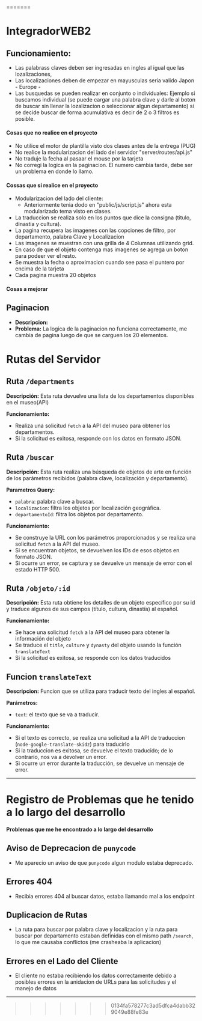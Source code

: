 
=======
# IntegradorWEB2

## Funcionamiento:
  - Las palabrass claves deben ser ingresadas en ingles al igual que las lozalizaciones,
  - Las localizaciones deben de empezar en mayusculas seria valido Japon - Europe - 
  - Las busquedas se pueden realizar en conjunto o individuales: Ejemplo si buscamos individual (se puede cargar una palabra clave y darle al boton de buscar sin llenar la lozalizacion o seleccionar algun departamento) si se decide buscar de forma acumulativa es decir de 2 o 3 filtros es posible.


#### Cosas que no realice en el proyecto
- No utilice el motor de plantilla visto dos clases antes de la entrega (PUG)
- No realice la modularizacion del lado del servidor "server/routes/api.js"
- No traduje la fecha al pasaar el mouse por la tarjeta
- No corregi la logica en la paginacion. El numero cambia tarde, debe ser un problema en donde lo llamo.


#### Cossas que si realice en el proyecto
- Modularizacion del lado del cliente:
  - Anteriormente tenia dodo en "public/js/script.js" ahora esta modularizado tema visto en clases.
- La traduccion se realiza solo en los puntos que dice la consigna (titulo, dinastia y cultura).
- La pagina recupera las imagenes con las copciones de filtro, por departamento, palabra Clave y Localizacion
- Las imagenes se muestran con una grilla de 4 Columnas utilizando grid.
- En caso de que el objeto contenga mas imagenes se agrega un boton para podeer ver el resto.
- Se muestra la fecha o aproximacion cuando see pasa el puntero por encima de la tarjeta
- Cada pagina muestra 20 objetos



#### Cosas a mejorar



  



## Paginacion
- **Descripcion:** 
- **Problema:** 
  La logica de la paginacion no funciona correctamente, me cambia de pagina luego de que se carguen los 20 elementos.

# Rutas del Servidor

## Ruta `/departments`
**Descripción:** Esta ruta devuelve una lista de los departamentos disponibles en el museo(API)

**Funcionamiento:**
- Realiza una solicitud `fetch` a la API del museo para obtener los departamentos.
- Si la solicitud es exitosa, responde con los datos en formato JSON.


## Ruta `/buscar`
**Descripción:** Esta ruta realiza una búsqueda de objetos de arte en función de los parámetros recibidos (palabra clave, localización y departamento).

**Parametros Query:**
- `palabra`: palabra clave a buscar.
- `localizacion`: filtra los objetos por localización geográfica.
- `departamentoId`: filtra los objetos por departamento.

**Funcionamiento:**
- Se construye la URL con los parámetros proporcionados y se realiza una solicitud `fetch` a la API del museo.
- Si se encuentran objetos, se devuelven los IDs de esos objetos en formato JSON.
- Si ocurre un error, se captura y se devuelve un mensaje de error con el estado HTTP 500.

## Ruta `/objeto/:id`
**Descripción:** Esta ruta obtiene los detalles de un objeto específico por su id y traduce algunos de sus campos (título, cultura, dinastía) al español.

**Funcionamiento:**
- Se hace una solicitud `fetch` a la API del museo para obtener la información del objeto
- Se traduce el `title`, `culture` y `dynasty` del objeto usando la función `translateText`
- Si la solicitud es exitosa, se responde con los datos traducidos


## Funcion `translateText`
**Descripcion:** Funcion  que se utiliza para traducir texto del ingles al español.

**Parámetros:**
- `text`: el texto que se va a traducir.

**Funcionamiento:**
- Si el texto es correcto, se realiza una solicitud a la API de traduccion (`node-google-translate-skidz`) para traducirlo 
- Si la traduccion es exitosa, se devuelve el texto traducido; de lo contrario, nos va a devolver un error.
- Si ocurre un error durante la traducción, se devuelve un mensaje de error.



------------------------------------------------------------------------------------------------------------------


# Registro de Problemas que he tenido a lo largo del desarrollo

#### Problemas que me he encontrado a lo largo del desarrollo 
 ## Aviso de Deprecacion de `punycode`
- Me aparecio un aviso de que `punycode` algun modulo estaba deprecado.


## Errores 404 
 - Recibia errores 404 al buscar datos, estaba llamando mal a los endpoint
  
## Duplicacion de Rutas
- La ruta para buscar por palabra clave y localizacion y la ruta para buscar por departamento estaban definidas con el mismo path `/search`, lo que me  causaba conflictos (me crasheaba la aplicacion) 


## Errores en el Lado del Cliente
- El cliente no estaba recibiendo los datos correctamente debido a posibles errores en la anidacion de URLs para las solicitudes y el manejo de datos
  
---
>>>>>>> 0134fa578277c3ad5dfca4dabb329049e88fe83e




